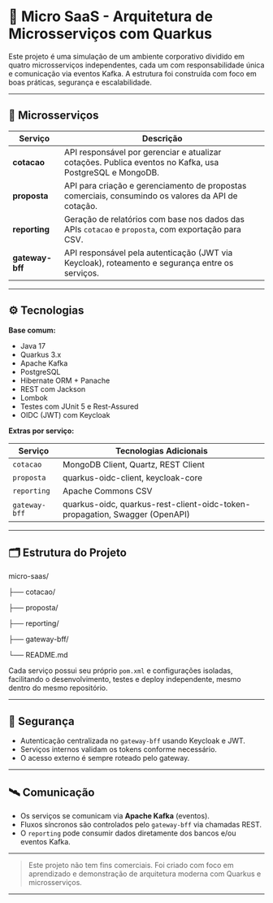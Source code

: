 # 🧱 Micro SaaS - Arquitetura de Microsserviços com Quarkus

Este projeto é uma simulação de um ambiente corporativo dividido em quatro microsserviços independentes, cada um com responsabilidade única e comunicação via eventos Kafka. A estrutura foi construída com foco em boas práticas, segurança e escalabilidade.

---

## 🔗 Microsserviços

| Serviço        | Descrição |
|----------------|-----------|
| **cotacao**     | API responsável por gerenciar e atualizar cotações. Publica eventos no Kafka, usa PostgreSQL e MongoDB. |
| **proposta**    | API para criação e gerenciamento de propostas comerciais, consumindo os valores da API de cotação. |
| **reporting**   | Geração de relatórios com base nos dados das APIs `cotacao` e `proposta`, com exportação para CSV. |
| **gateway-bff** | API responsável pela autenticação (JWT via Keycloak), roteamento e segurança entre os serviços. |

---

## ⚙️ Tecnologias

**Base comum:**
- Java 17
- Quarkus 3.x
- Apache Kafka
- PostgreSQL
- Hibernate ORM + Panache
- REST com Jackson
- Lombok
- Testes com JUnit 5 e Rest-Assured
- OIDC (JWT) com Keycloak

**Extras por serviço:**

| Serviço     | Tecnologias Adicionais |
|-------------|-------------------------|
| `cotacao`   | MongoDB Client, Quartz, REST Client |
| `proposta`  | quarkus-oidc-client, keycloak-core |
| `reporting` | Apache Commons CSV |
| `gateway-bff` | quarkus-oidc, quarkus-rest-client-oidc-token-propagation, Swagger (OpenAPI) |

---

## 🗂️ Estrutura do Projeto

micro-saas/

├── cotacao/

├── proposta/

├── reporting/

├── gateway-bff/

└── README.md


Cada serviço possui seu próprio `pom.xml` e configurações isoladas, facilitando o desenvolvimento, testes e deploy independente, mesmo dentro do mesmo repositório.

---

## 🔐 Segurança

- Autenticação centralizada no `gateway-bff` usando Keycloak e JWT.
- Serviços internos validam os tokens conforme necessário.
- O acesso externo é sempre roteado pelo gateway.

---

## 🛰️ Comunicação

- Os serviços se comunicam via **Apache Kafka** (eventos).
- Fluxos síncronos são controlados pelo `gateway-bff` via chamadas REST.
- O `reporting` pode consumir dados diretamente dos bancos e/ou eventos Kafka.

---

> Este projeto não tem fins comerciais. Foi criado com foco em aprendizado e demonstração de arquitetura moderna com Quarkus e microsserviços.

---

